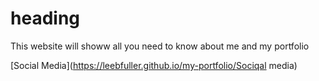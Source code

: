 # heading

This website will showw all you need to know about me and my portfolio 

[Social Media](https://leebfuller.github.io/my-portfolio/Sociqal media)
